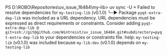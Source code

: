 PS D:\ROBO\Repositories\uv_issue_16484\my-lib> uv sync -U
  × Failed to resolve dependencies for `my-testing-lib` (v0.1.0)
  ╰─▶ Package `pyqt-extra-dep-lib` was included as a URL dependency. URL dependencies must be expressed as direct requirements or constraints. Consider adding `pyqt-extra-dep-lib @
      git+ssh://git@github.com/Wintreist/uv_issue_16484.git#subdirectory=pyqt-extra-dep-lib` to your dependencies or constraints file.
  help: `my-testing-lib` (v0.1.0) was included because `my-lib:dev` (v0.1.0) depends on `my-testing-lib`